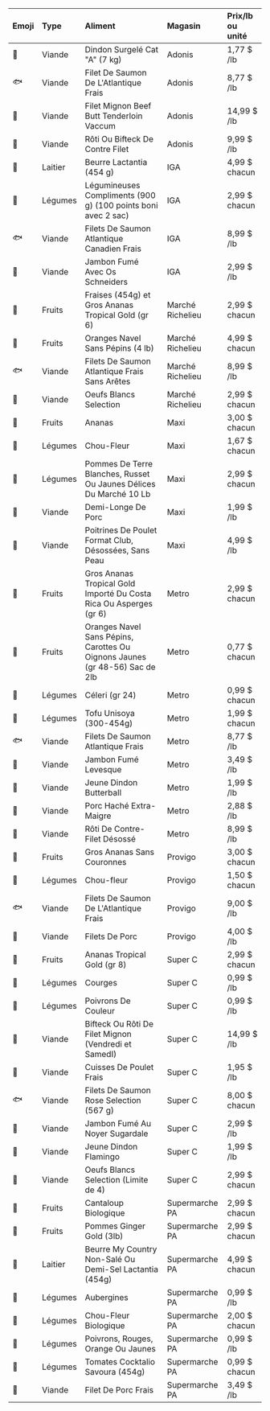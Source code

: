 |Emoji|Type|Aliment|Magasin|Prix/lb ou unité|
|:--|:--|:--|:--|:--|
|🐔|Viande|Dindon Surgelé Cat "A" (7 kg)|Adonis|1,77 $ /lb|
|🐟|Viande|Filet De Saumon De L'Atlantique Frais|Adonis|8,77 $ /lb|
|🥩|Viande|Filet Mignon Beef Butt Tenderloin Vaccum|Adonis|14,99 $ /lb|
|🥩|Viande|Rôti Ou Bifteck De Contre Filet|Adonis|9,99 $ /lb|
|🐄|Laitier|Beurre Lactantia (454 g)|IGA|4,99 $ chacun|
|🥕|Légumes|Légumineuses Compliments (900 g) (100 points boni avec 2 sac)|IGA|2,99 $ chacun|
|🐟|Viande|Filets De Saumon Atlantique Canadien Frais|IGA|8,99 $ /lb|
|🐖|Viande|Jambon Fumé Avec Os Schneiders|IGA|2,99 $ /lb|
|🍌|Fruits|Fraises (454g) et Gros Ananas Tropical Gold (gr 6)|Marché Richelieu|2,99 $ chacun|
|🍌|Fruits|Oranges Navel Sans Pépins (4 lb)|Marché Richelieu|4,99 $ chacun|
|🐟|Viande|Filets De Saumon Atlantique Frais Sans Arêtes|Marché Richelieu|8,99 $ /lb|
|🥚|Viande|Oeufs Blancs Selection|Marché Richelieu|2,99 $ chacun|
|🍌|Fruits|Ananas|Maxi|3,00 $ chacun|
|🥕|Légumes|Chou-Fleur|Maxi|1,67 $ chacun|
|🥕|Légumes|Pommes De Terre Blanches, Russet Ou Jaunes Délices Du Marché 10 Lb|Maxi|2,99 $ chacun|
|🐖|Viande|Demi-Longe De Porc|Maxi|1,99 $ /lb|
|🐔|Viande|Poitrines De Poulet Format Club, Désossées, Sans Peau|Maxi|4,99 $ /lb|
|🍌|Fruits|Gros Ananas Tropical Gold Importé Du Costa Rica Ou Asperges (gr 6)|Metro|2,99 $ chacun|
|🍌|Fruits|Oranges Navel Sans Pépins, Carottes Ou Oignons Jaunes (gr 48-56) Sac de 2lb|Metro|0,77 $ chacun|
|🥕|Légumes|Céleri (gr 24)|Metro|0,99 $ chacun|
|🥕|Légumes|Tofu Unisoya (300-454g)|Metro|1,99 $ chacun|
|🐟|Viande|Filets De Saumon Atlantique Frais|Metro|8,77 $ /lb|
|🐖|Viande|Jambon Fumé Levesque|Metro|3,49 $ /lb|
|🐔|Viande|Jeune Dindon Butterball|Metro|1,99 $ /lb|
|🐖|Viande|Porc Haché Extra-Maigre|Metro|2,88 $ /lb|
|🥩|Viande|Rôti De Contre-Filet Désossé|Metro|8,99 $ /lb|
|🍌|Fruits|Gros Ananas Sans Couronnes|Provigo|3,00 $ chacun|
|🥕|Légumes|Chou-fleur|Provigo|1,50 $ chacun|
|🐟|Viande|Filets De Saumon De L'Atlantique Frais|Provigo|9,00 $ /lb|
|🐖|Viande|Filets De Porc|Provigo|4,00 $ /lb|
|🍌|Fruits|Ananas Tropical Gold (gr 8)|Super C|2,99 $ chacun|
|🥕|Légumes|Courges|Super C|0,99 $ /lb|
|🥕|Légumes|Poivrons De Couleur|Super C|0,99 $ /lb|
|🥩|Viande|Bifteck Ou Rôti De Filet Mignon (Vendredi et SamedI)|Super C|14,99 $ /lb|
|🐔|Viande|Cuisses De Poulet Frais|Super C|1,95 $ /lb|
|🐟|Viande|Filets De Saumon Rose Selection (567 g)|Super C|8,00 $ chacun|
|🐖|Viande|Jambon Fumé Au Noyer Sugardale|Super C|2,99 $ /lb|
|🐔|Viande|Jeune Dindon Flamingo|Super C|1,99 $ /lb|
|🥚|Viande|Oeufs Blancs Selection (Limite de 4)|Super C|2,99 $ chacun|
|🍌|Fruits|Cantaloup Biologique|Supermarche PA|2,99 $ chacun|
|🍌|Fruits|Pommes Ginger Gold (3lb)|Supermarche PA|2,99 $ chacun|
|🐄|Laitier|Beurre My Country Non-Salé Ou Demi-Sel Lactantia (454g)|Supermarche PA|4,99 $ chacun|
|🥕|Légumes|Aubergines|Supermarche PA|0,99 $ /lb|
|🥕|Légumes|Chou-Fleur Biologique|Supermarche PA|2,00 $ chacun|
|🥕|Légumes|Poivrons, Rouges, Orange Ou Jaunes|Supermarche PA|0,99 $ /lb|
|🍅|Légumes|Tomates Cocktalio Savoura (454g)|Supermarche PA|0,99 $ chacun|
|🐖|Viande|Filet De Porc Frais|Supermarche PA|3,49 $ /lb​|
